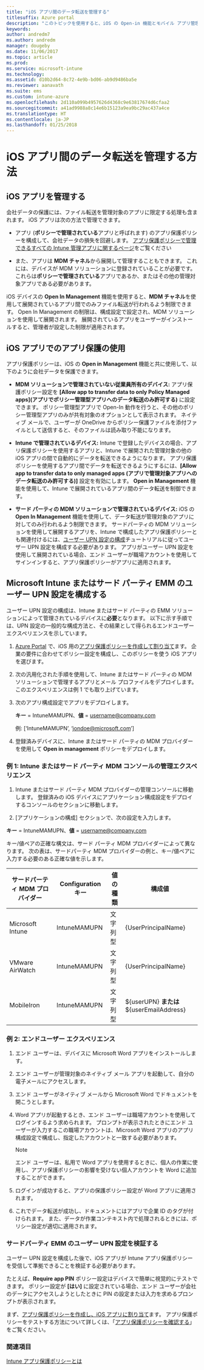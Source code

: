 ```yaml
---
title: "iOS アプリ間のデータ転送を管理する"
titlesuffix: Azure portal
description: "このトピックを使用すると、iOS の Open-in 機能とモバイル アプリ管理ポリシーを使用してアプリ間のデータ転送を管理する方法を理解できます。\""
keywords: 
author: andredm7
ms.author: andredm
manager: dougeby
ms.date: 11/06/2017
ms.topic: article
ms.prod: 
ms.service: microsoft-intune
ms.technology: 
ms.assetid: d10b2d64-8c72-4e9b-bd06-ab9d9486ba5e
ms.reviewer: aanavath
ms.suite: ems
ms.custom: intune-azure
ms.openlocfilehash: 2d110a099b4957626d4368c9e63817674d6cfaa2
ms.sourcegitcommit: a41ad9988a8c14e6b15123a9ea9bc29ac437a4ce
ms.translationtype: HT
ms.contentlocale: ja-JP
ms.lasthandoff: 01/25/2018
---
```

# <a name="how-to-manage-data-transfer-between-ios-apps"></a>iOS アプリ間のデータ転送を管理する方法
## <a name="manage-ios-apps"></a>iOS アプリを管理する
会社データの保護には、ファイル転送を管理対象のアプリに限定する処理も含まれます。  iOS アプリは次の方法で管理できます。

-   アプリ (**ポリシーで管理されている**アプリと呼ばれます) のアプリ保護ポリシーを構成して、会社データの損失を回避します。 [アプリ保護ポリシーで管理できるすべての Intune 管理アプリに関するページ](https://www.microsoft.com/cloud-platform/microsoft-intune-apps)をご覧ください

-   また、アプリは **MDM チャネル**から展開して管理することもできます。  これには、デバイスが MDM ソリューションに登録されていることが必要です。 これらは**ポリシーで管理されている**アプリであるか、またはその他の管理対象アプリである必要があります。

iOS デバイスの **Open In Management** 機能を使用すると、**MDM チャネル**を使用して展開されているアプリ間でのみファイル転送が行われるよう制限できます。 Open In Management の制限は、構成設定で設定され、MDM ソリューションを使用して展開されます。  展開されているアプリをユーザーがインストールすると、管理者が設定した制限が適用されます。

##  <a name="using-app-protection-with-ios-apps"></a>iOS アプリでのアプリ保護の使用
アプリ保護ポリシーは、iOS の **Open in Management** 機能と共に使用して、以下のように会社データを保護できます。

-   **MDM ソリューションで管理されていない従業員所有のデバイス:** アプリ保護ポリシー設定を **[Allow app to transfer data to only Policy Managed apps]\(アプリでポリシー管理型アプリへのデータ転送のみ許可する\)** に設定できます。 ポリシー管理型アプリで Open-In 動作を行うと、その他のポリシー管理型アプリのみが共有対象のオプションとして表示されます。 ネイティブ メールで、ユーザーが OneDrive からポリシー保護ファイルを添付ファイルとして送信すると、そのファイルは読み取り不能になります。

-   **Intune で管理されているデバイス:** Intune で登録したデバイスの場合、アプリ保護ポリシーを使用するアプリと、Intune で展開された管理対象の他の iOS アプリの間で自動的にデータを転送できるようになります。 アプリ保護ポリシーを使用するアプリ間でデータを転送できるようにするには、**[Allow app to transfer data to only managed apps (アプリで管理対象アプリへのデータ転送のみ許可する)]** 設定を有効にします。 **Open in Management** 機能を使用して、Intune で展開されているアプリ間のデータ転送を制御できます。   

-   **サード パーティの MDM ソリューションで管理されているデバイス:** iOS の **Open In Management** 機能を使用して、データ転送が管理対象のアプリに対してのみ行われるよう制限できます。
サードパーティの MDM ソリューションを使用して展開するアプリを、Intune で構成したアプリ保護ポリシーとも関連付けるには、[ユーザー UPN 設定の構成](#configure-user-upn-setting-for-third-party-emm)チュートリアルに従ってユーザー UPN 設定を構成する必要があります。  アプリがユーザー UPN 設定を使用して展開されている場合、エンド ユーザーが職場アカウントを使用してサインインすると、アプリ保護ポリシーがアプリに適用されます。

## <a name="configure-user-upn-setting-for-microsoft-intune-or-third-party-emm"></a>Microsoft Intune またはサード パーティ EMM のユーザー UPN 設定を構成する
ユーザー UPN 設定の構成は、Intune またはサード パーティの EMM ソリューションによって管理されているデバイスに**必要**となります。 以下に示す手順では、UPN 設定の一般的な構成方法と、その結果として得られるエンドユーザー エクスペリエンスを示しています。

1.  [Azure Portal](https://portal.azure.com) で、iOS 用の[アプリ保護ポリシーを作成して割り当て](app-protection-policies.md)ます。 企業の要件に合わせてポリシー設定を構成し、このポリシーを使う iOS アプリを選びます。

2.  次の汎用化された手順を使用して、Intune またはサード パーティの MDM ソリューションで管理するアプリとメール プロファイルをデプロイします。 このエクスペリエンスは例 1 でも取り上げています。

3.  次のアプリ構成設定でアプリをデプロイします。

      **キー** = IntuneMAMUPN、**値** = <username@company.com>

      例: [‘IntuneMAMUPN’, ‘jondoe@microsoft.com’]

4.  登録済みデバイスに、Intune またはサード パーティの MDM プロバイダーを使用して **Open in management** ポリシーをデプロイします。


### <a name="example-1-admin-experience-in-intune-or-third-party-mdm-console"></a>例 1: Intune またはサード パーティ MDM コンソールの管理エクスペリエンス

1. Intune またはサード パーティ MDM プロバイダーの管理コンソールに移動します。 登録済みの iOS デバイスにアプリケーション構成設定をデプロイするコンソールのセクションに移動します。

2. [アプリケーションの構成] セクションで、次の設定を入力します。

  **キー** = IntuneMAMUPN、**値** = <username@company.com>

  キー/値ペアの正確な構文は、サード パーティ MDM プロバイダーによって異なります。 次の表は、サードパーティ MDM プロバイダーの例と、キー/値ペアに入力する必要のある正確な値を示します。

|サードパーティ MDM プロバイダー| Configuration キー | 値の種類 | 構成値|
| ------- | ---- | ---- | ---- |
|Microsoft Intune| IntuneMAMUPN | 文字列型 | {UserPrincipalName}|
|VMware AirWatch| IntuneMAMUPN | 文字列型 | {UserPrincipalName}|
|MobileIron | IntuneMAMUPN | 文字列型 | ${userUPN} **または** ${userEmailAddress} |


### <a name="example-2-end-user-experience"></a>例 2: エンドユーザー エクスペリエンス

1.  エンド ユーザーは、デバイスに Microsoft Word アプリをインストールします。

2.  エンド ユーザーが管理対象のネイティブ メール アプリを起動して、自分の電子メールにアクセスします。

3.  エンド ユーザーがネイティブ メールから Microsoft Word でドキュメントを開こうとします。

4.  Word アプリが起動するとき、エンド ユーザーは職場アカウントを使用してログインするよう求められます。  プロンプトが表示されたときにエンド ユーザーが入力するこの職場アカウントは、Microsoft Word アプリのアプリ構成設定で構成し、指定したアカウントと一致する必要があります。

    > [!NOTE]
    > エンド ユーザーは、私用で Word アプリを使用するときに、個人の作業に使用し、アプリ保護ポリシーの影響を受けない個人アカウントを Word に追加することができます。

5.  ログインが成功すると、アプリの保護ポリシー設定が Word アプリに適用されます。

6.  これでデータ転送が成功し、ドキュメントにはアプリで企業 ID のタグが付けられます。 また、データが作業コンテキスト内で処理されるときには、ポリシー設定が適切に適用されます。

### <a name="validate-user-upn-setting-for-third-party-emm"></a>サードパーティ EMM のユーザー UPN 設定を検証する

ユーザー UPN 設定を構成した後で、iOS アプリが Intune アプリ保護ポリシーを受信して準拠できることを検証する必要があります。

たとえば、**Require app PIN** ポリシー設定はデバイスで簡単に視覚的にテストできます。 ポリシー設定が **[はい]** に設定されている場合、エンド ユーザーが会社のデータにアクセスしようとしたときに PIN の設定または入力を求めるプロンプトが表示されます。

まず、[アプリ保護ポリシーを作成し、iOS アプリに割り当て](app-protection-policies.md)ます。 アプリ保護ポリシーをテストする方法について詳しくは、「[アプリ保護ポリシーを確認する](app-protection-policies-validate.md)」をご覧ください。


### <a name="see-also"></a>関連項目
[Intune アプリ保護ポリシーとは](app-protection-policy.md)
